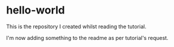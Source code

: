 # hello-world
This is the repository I created whilst reading the tutorial.

I'm now adding something to the readme as per tutorial's request.
